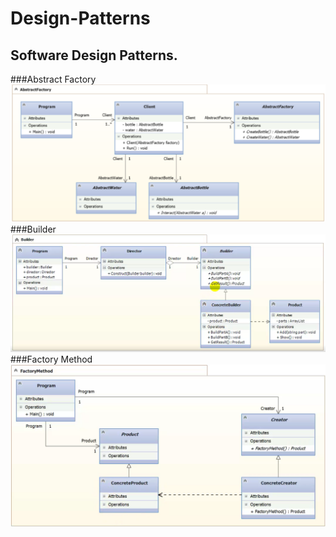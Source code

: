 # Design-Patterns
Software Design Patterns.
---
###Abstract Factory
![alt text](AbstractFactory/abstractFactory.PNG)
###Builder
![alt text](Builder/Builder.PNG)
###Factory Method
![alt text](FactoryMethod/FactoryMethod.PNG)
